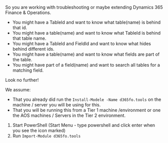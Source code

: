 So you are working with troubleshooting or maybe extending Dynamics 365 Finance & Operations.

* You might have a TableId and want to know what table(name) is behind that id.
* You might have a table(name) and want to know what TableId is behind that table name.
* You might have a TableId and FieldId and want to know what hides behind different ids.
* You might have a table(name) and want to know what fields are part of the table.
* You might have part of a field(name) and want to search all tables for a matching field.

Look no further!

We assume:
* That you already did run the `Install-Modele -Name d365fo.tools` on the machine / server you will be using for this. 
* That you will be running this from a Tier 1 machine /environment or one the AOS machines / Servers in the Tier 2 environment.

1. Start PowerShell (Start Menu - type powershell and click enter when you see the icon marked)
2. Run `Import-Module d365fo.tools`
